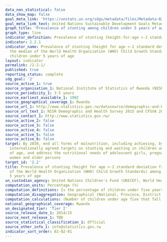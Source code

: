 ```yaml
---
data_non_statistical: false
data_show_map: false
goal_meta_link: 'https://unstats.un.org/sdgs/metadata/files/Metadata-02-02-01.pdf'
goal_meta_link_text: United Nations Sustainable Development Goals Metadata (pdf 232kB)
graph_title: 'Prevalence of stunting among children under 5 years of age'
graph_type: line
indicator_definition: Prevalence of stunting (height-for-age <-2 standard deviation from the median of the World Health Organization (WHO) Child Growth Standards) among children under 5 years of age.
indicator: 2.2.1
indicator_name: Prevalence of stunting (height for age <-2 standard deviation from
  the median of the World Health Organization (WHO) Child Growth Standards) among
  children under 5 years of age
layout: indicator
permalink: /2-2-1/
published: true
reporting_status: complete
sdg_goal: '2'
source_active_1: true
source_organisation_1: National Institute of Statistics of Rwanda (NISR)and MINAGRI
source_periodicity_1: 3-5 years
source_earliest_available_1: 1992
source_geographical_coverage_1: Rwanda
source_url_1: http://www.statistics.gov.rw/datasource/demographic-and-health-survey-dhs
source_url_text_1: NISR Demographic and Health Survey 2015 and CFSVA 2018 
source_contact_1: http://www.statistics.gov.rw/
source_active_2: false
source_active_3: false
source_active_4: false
source_active_5: false
source_active_6: false
target: By 2030, end all forms of malnutrition, including achieving, by 2025, the
  internationally agreed targets on stunting and wasting in children under 5 years
  of age, and address the nutritional needs of adolescent girls, pregnant and lactating
  women and older persons
target_id: '2.2'
title: Prevalence of stunting (height for age <-2 standard deviation from the median
  of the World Health Organization (WHO) Child Growth Standards) among children under
  5 years of age
un_custodian_agency: United Nations Children's Fund (UNICEF), World Health Organization (WHO), World Bank (WB) 
computation_units: Percentage (%)
computation_definitions: Is the percentage of children under five years old whose height for age are less than minus two standard deviations from the median weight for height of the reference population ages 0–59 months
computation_disaggregation: Geographical (National, Province, District Residence (Urban & Rural), Sex, Age in months, Marital Status, education level, highest level of degree obtained, wealth quintile.
computation_calculations: (Number of children under age five that fall below minus two standard deviations from the median height for age of the 2006 WHO Child Growth Standards (moderate and severe) / total number of children under age five that were weighted)* 100
national_geographical_coverage: Rwanda
un_designated_tier: 'Tier I'
source_release_date_1: 2014/15
source_next_release_1: TBD
source_statistical_classification_1: Official
source_other_info_1: info@statistics.gov.rw
indicator_sort_order: 02-02-01
---
```

